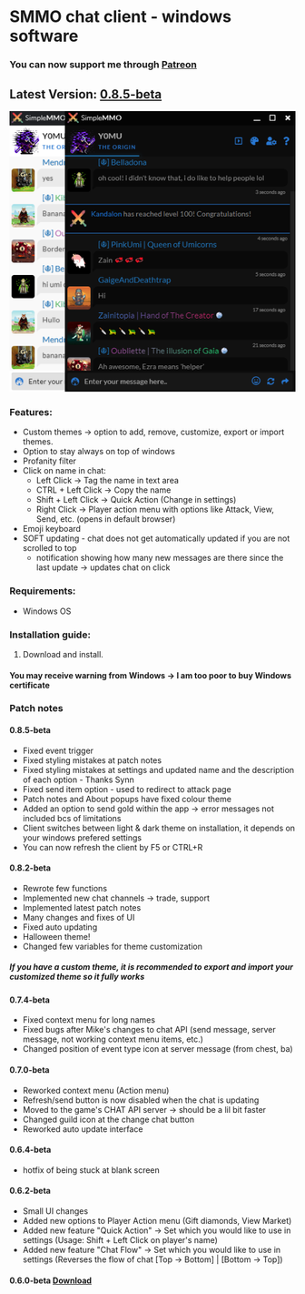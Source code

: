 # SMMO chat client - windows software
### You can now support me through [Patreon](https://www.patreon.com/y0mu)
## Latest Version: [0.8.5-beta](https://bit.ly/3obR22a)


![Chat Client image](https://github.com/ImY0mu/SMMO-chat/blob/master/chat.png)
### Features:
- Custom themes -> option to add, remove, customize, export or import themes.
- Option to stay always on top of windows
- Profanity filter
- Click on name in chat:
  - Left Click -> Tag the name in text area
  - CTRL + Left Click -> Copy the name
  - Shift + Left Click -> Quick Action (Change in settings)
  - Right Click -> Player action menu with options like Attack, View, Send, etc. (opens in default browser)
- Emoji keyboard
- SOFT updating - chat does not get automatically updated if you are not scrolled to top
   - notification showing how many new messages are there since the last update -> updates chat on click
### Requirements:
- Windows OS
### Installation guide:
1. Download and install. 
#### You may receive warning from Windows -> I am too poor to buy Windows certificate

### Patch notes
#### 0.8.5-beta
- Fixed event trigger
- Fixed styling mistakes at patch notes
- Fixed styling mistakes at settings and updated name and the description of each option - Thanks Synn
- Fixed send item option - used to redirect to attack page
- Patch notes and About popups have fixed colour theme
- Added an option to send gold within the app -> error messages not included bcs of limitations
- Client switches between light & dark theme on installation, it depends on your windows prefered settings
- You can now refresh the client by F5 or CTRL+R
#### 0.8.2-beta
- Rewrote few functions
- Implemented new chat channels -> trade, support
- Implemented latest patch notes
- Many changes and fixes of UI
- Fixed auto updating
- Halloween theme!
- Changed few variables for theme customization 
##### If you have a custom theme, it is recommended to export and import your customized theme so it fully works
#### 0.7.4-beta
- Fixed context menu for long names
- Fixed bugs after Mike's changes to chat API (send message, server message, not working context menu items, etc.)
- Changed position of event type icon at server message (from chest, ba)
#### 0.7.0-beta
- Reworked context menu (Action menu)
- Refresh/send button is now disabled when the chat is updating
- Moved to the game's CHAT API server -> should be a lil bit faster
- Changed guild icon at the change chat button
- Reworked auto update interface
#### 0.6.4-beta
- hotfix of being stuck at blank screen 
#### 0.6.2-beta
- Small UI changes
- Added new options to Player Action menu (Gift diamonds, View Market)
- Added new feature "Quick Action" -> Set which you would like to use in settings (Usage: Shift + Left Click on player's name)
- Added new feature "Chat Flow" -> Set which you would like to use in settings (Reverses the flow of chat [Top -> Bottom] | [Bottom -> Top])
#### 0.6.0-beta [Download](https://bit.ly/31jEsnS)
